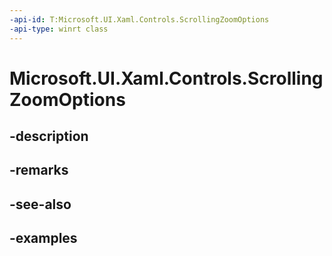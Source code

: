```yaml
---
-api-id: T:Microsoft.UI.Xaml.Controls.ScrollingZoomOptions
-api-type: winrt class
---
```


# Microsoft.UI.Xaml.Controls.ScrollingZoomOptions

<!--
public class ScrollingZoomOptions
-->


## -description

## -remarks

## -see-also

## -examples


